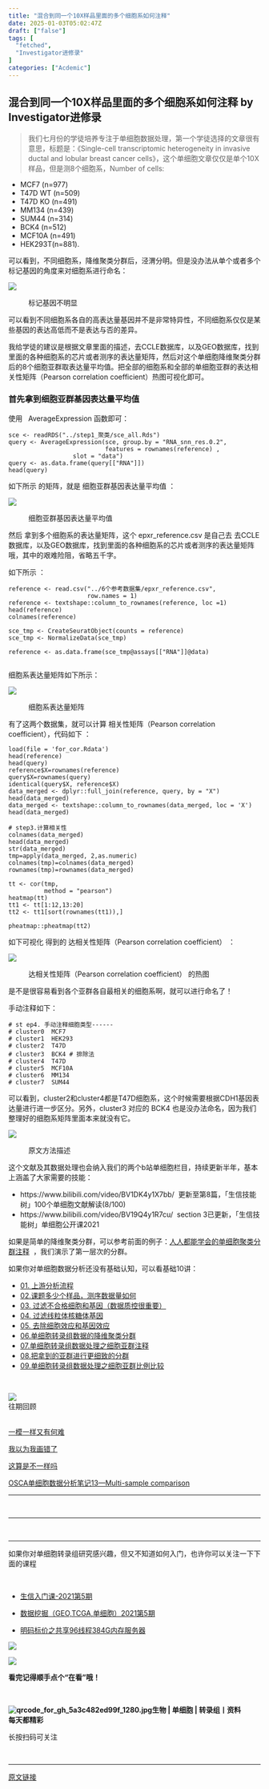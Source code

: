 ```yaml
---
title: "混合到同一个10X样品里面的多个细胞系如何注释"
date: 2025-01-03T05:02:47Z
draft: ["false"]
tags: [
  "fetched",
  "Investigator进修录"
]
categories: ["Acdemic"]
---
```

混合到同一个10X样品里面的多个细胞系如何注释 by Investigator进修录
------
<div><section data-tool="mdnice编辑器" data-website="https://www.mdnice.com"><blockquote data-tool="mdnice编辑器"><p>我们七月份的学徒培养专注于单细胞数据处理，第一个学徒选择的文章很有意思，标题是：《Single-cell transcriptomic heterogeneity in invasive ductal and lobular breast cancer cells》，这个单细胞文章仅仅是单个10X样品，但是测8个细胞系，Number of cells:</p></blockquote><ul data-tool="mdnice编辑器"><li><section>MCF7 (n=977)</section></li><li><section>T47D WT (n=509)</section></li><li><section>T47D KO (n=491)</section></li><li><section>MM134 (n=439)</section></li><li><section>SUM44 (n=314)</section></li><li><section>BCK4 (n=512)</section></li><li><section>MCF10A (n=491)</section></li><li><section>HEK293T(n=881).</section></li></ul><p data-tool="mdnice编辑器">可以看到，不同细胞系，降维聚类分群后，泾渭分明。但是没办法从单个或者多个标记基因的角度来对细胞系进行命名：</p><p><img data-galleryid="" data-ratio="0.3490740740740741" data-s="300,640" data-type="png" data-w="1080" data-src="https://mmbiz.qpic.cn/mmbiz_png/siaia0BDGJdjROYWIABTNdyPWlbULeTny59Xgf2AacdpMDMEBdIIqRKxhZr14NriaZcDMITxll2oIrJfic7rZ9vCfQ/640?wx_fmt=png" src="https://mmbiz.qpic.cn/mmbiz_png/siaia0BDGJdjROYWIABTNdyPWlbULeTny59Xgf2AacdpMDMEBdIIqRKxhZr14NriaZcDMITxll2oIrJfic7rZ9vCfQ/640?wx_fmt=png"></p><figure data-tool="mdnice编辑器"><figcaption>标记基因不明显</figcaption></figure><p data-tool="mdnice编辑器">可以看到不同细胞系各自的高表达量基因并不是非常特异性，不同细胞系仅仅是某些基因的表达高低而不是表达与否的差异。</p><p data-tool="mdnice编辑器">我给学徒的建议是根据文章里面的描述，去CCLE数据库，以及GEO数据库，找到里面的各种细胞系的芯片或者测序的表达量矩阵，然后对这个单细胞降维聚类分群后的8个细胞亚群取表达量平均值。把全部的细胞系和全部的单细胞亚群的表达相关性矩阵（Pearson correlation coefficient）热图可视化即可。</p><h3 data-tool="mdnice编辑器"><span></span>首先拿到细胞亚群基因表达量平均值<span></span></h3><p data-tool="mdnice编辑器">使用   AverageExpression 函数即可：</p><pre data-tool="mdnice编辑器"><span></span><code>sce &lt;- readRDS(<span>"../step1_聚类/sce_all.Rds"</span>)<br>query &lt;- AverageExpression(sce, group.by = <span>"RNA_snn_res.0.2"</span>, <br>                           features = rownames(reference) ,<br>                  slot = <span>"data"</span>)<br>query &lt;- as.data.frame(query[[<span>"RNA"</span>]])<br>head(query)<br></code></pre><p data-tool="mdnice编辑器">如下所示 的矩阵，就是 细胞亚群基因表达量平均值 ：</p><p><img data-galleryid="" data-ratio="0.31896551724137934" data-s="300,640" data-type="png" data-w="580" data-src="https://mmbiz.qpic.cn/mmbiz_png/siaia0BDGJdjROYWIABTNdyPWlbULeTny5Wfnv4SRUR2R6icq2WEqCueZN93XdW4dCsWVDH3SWVgZM2AQNaHkXCqA/640?wx_fmt=png" src="https://mmbiz.qpic.cn/mmbiz_png/siaia0BDGJdjROYWIABTNdyPWlbULeTny5Wfnv4SRUR2R6icq2WEqCueZN93XdW4dCsWVDH3SWVgZM2AQNaHkXCqA/640?wx_fmt=png"></p><figure data-tool="mdnice编辑器"><figcaption>细胞亚群基因表达量平均值</figcaption></figure><p data-tool="mdnice编辑器">然后 拿到多个细胞系的表达量矩阵，这个 epxr_reference.csv 是自己去 去CCLE数据库，以及GEO数据库，找到里面的各种细胞系的芯片或者测序的表达量矩阵哦，其中的艰难险阻，省略五千字。</p><p data-tool="mdnice编辑器">如下所示 ：</p><pre data-tool="mdnice编辑器"><span></span><code>reference &lt;- read.csv(<span>"../6个参考数据集/epxr_reference.csv"</span>,<br>                      row.names = <span>1</span>)<br>reference &lt;- textshape::column_to_rownames(reference, loc =<span>1</span>)  <br>head(reference)<br>colnames(reference)<br><br>sce_tmp &lt;- CreateSeuratObject(counts = reference)<br>sce_tmp &lt;- NormalizeData(sce_tmp)<br><br>reference &lt;- as.data.frame(sce_tmp@assays[[<span>"RNA"</span>]]@data)<br><br></code></pre><p data-tool="mdnice编辑器">细胞系表达量矩阵如下所示：</p><p><img data-galleryid="" data-ratio="0.2590448625180897" data-s="300,640" data-type="png" data-w="691" data-src="https://mmbiz.qpic.cn/mmbiz_png/siaia0BDGJdjROYWIABTNdyPWlbULeTny5sHNXddyd6rrv0icFZ5lIhoETnJQu6ynQQUYSTR80Q6QDQCbuhq8WXEw/640?wx_fmt=png" src="https://mmbiz.qpic.cn/mmbiz_png/siaia0BDGJdjROYWIABTNdyPWlbULeTny5sHNXddyd6rrv0icFZ5lIhoETnJQu6ynQQUYSTR80Q6QDQCbuhq8WXEw/640?wx_fmt=png"></p><figure data-tool="mdnice编辑器"><figcaption>细胞系表达量矩阵</figcaption></figure><p data-tool="mdnice编辑器">有了这两个数据集，就可以计算 相关性矩阵（Pearson correlation coefficient），代码如下 ：</p><pre data-tool="mdnice编辑器"><span></span><code>load(file = <span>'for_cor.Rdata'</span>)<br>head(reference)<br>head(query)<br>reference$X=rownames(reference)<br>query$X=rownames(query)<br>identical(query$X, reference$X)<br>data_merged &lt;- dplyr::full_join(reference, query, by = <span>"X"</span>)<br>head(data_merged)<br>data_merged &lt;- textshape::column_to_rownames(data_merged, loc = <span>'X'</span>)<br>head(data_merged)<br><br><span># step3.计算相关性</span><br>colnames(data_merged)<br>head(data_merged)<br>str(data_merged)<br>tmp=apply(data_merged, <span>2</span>,as.numeric)<br>colnames(tmp)=colnames(data_merged)<br>rownames(tmp)=rownames(data_merged)<br><br>tt &lt;- cor(tmp,<br>          method = <span>"pearson"</span>)<br>heatmap(tt)<br>tt1 &lt;- tt[<span>1</span>:<span>12</span>,<span>13</span>:<span>20</span>]<br>tt2 &lt;- tt1[sort(rownames(tt1)),]<br><br>pheatmap::pheatmap(tt2) <br></code></pre><p data-tool="mdnice编辑器">如下可视化 得到的 达相关性矩阵（Pearson correlation coefficient） ：</p><p><img data-galleryid="" data-ratio="1.0709939148073022" data-s="300,640" data-type="png" data-w="493" data-src="https://mmbiz.qpic.cn/mmbiz_png/siaia0BDGJdjROYWIABTNdyPWlbULeTny5Y2yOZdQJp6B3yRwkuAfibBzOGgvdo2rPNVIRticZGBNX8eUa4nBecA1A/640?wx_fmt=png" src="https://mmbiz.qpic.cn/mmbiz_png/siaia0BDGJdjROYWIABTNdyPWlbULeTny5Y2yOZdQJp6B3yRwkuAfibBzOGgvdo2rPNVIRticZGBNX8eUa4nBecA1A/640?wx_fmt=png"></p><figure data-tool="mdnice编辑器"><figcaption>达相关性矩阵（Pearson correlation coefficient） 的热图</figcaption></figure><p data-tool="mdnice编辑器">是不是很容易看到各个亚群各自最相关的细胞系啊，就可以进行命名了！</p><p data-tool="mdnice编辑器">手动注释如下：</p><pre data-tool="mdnice编辑器"><span></span><code><span># st ep4. 手动注释细胞类型------</span><br><span># cluster0  MCF7</span><br><span># cluster1  HEK293</span><br><span># cluster2  T47D</span><br><span># cluster3  BCK4 # 排除法</span><br><span># cluster4  T47D</span><br><span># cluster5  MCF10A</span><br><span># cluster6  MM134</span><br><span># cluster7  SUM44</span><br></code></pre><p data-tool="mdnice编辑器">可以看到，cluster2和cluster4都是T47D细胞系，这个时候需要根据CDH1基因表达量进行进一步区分。另外，cluster3 对应的 BCK4 也是没办法命名，因为我们整理好的细胞系矩阵里面本来就没有它。</p><p><img data-galleryid="" data-ratio="0.34074074074074073" data-s="300,640" data-type="png" data-w="1080" data-src="https://mmbiz.qpic.cn/mmbiz_png/siaia0BDGJdjROYWIABTNdyPWlbULeTny5t6C8qPltPelia2lSQnplev6zn90GCiaS7P6m8l1e6DcYichL8h5IicFAKw/640?wx_fmt=png" src="https://mmbiz.qpic.cn/mmbiz_png/siaia0BDGJdjROYWIABTNdyPWlbULeTny5t6C8qPltPelia2lSQnplev6zn90GCiaS7P6m8l1e6DcYichL8h5IicFAKw/640?wx_fmt=png"></p><figure data-tool="mdnice编辑器"><figcaption>原文方法描述</figcaption></figure><p data-tool="mdnice编辑器">这个文献及其数据处理也会纳入我们的两个b站单细胞栏目，持续更新半年，基本上涵盖了大家需要的技能：</p><ul data-tool="mdnice编辑器"><li><section>https://www.bilibili.com/video/BV1DK4y1X7bb/  更新至第8篇，「生信技能树」100个单细胞文献解读(8/100)</section></li><li><section>https://www.bilibili.com/video/BV19Q4y1R7cu/  section 3已更新，「生信技能树」单细胞公开课2021</section></li></ul><p data-tool="mdnice编辑器">如果是简单的降维聚类分群，可以参考前面的例子：<a href="https://mp.weixin.qq.com/s?__biz=MzAxMDkxODM1Ng==&amp;mid=2247497956&amp;idx=1&amp;sn=5d4deb7cf7b7848b3e2273cbd663bb6a&amp;scene=21#wechat_redirect" data-linktype="2">人人都能学会的单细胞聚类分群注释</a>  ，我们演示了第一层次的分群。</p><p data-tool="mdnice编辑器">如果你对单细胞数据分析还没有基础认知，可以看基础10讲：</p><ul data-tool="mdnice编辑器"><li><section><a href="https://mp.weixin.qq.com/s?__biz=MzI1Njk4ODE0MQ==&amp;mid=2247486076&amp;idx=1&amp;sn=52bb851d7dc23461233a2cf458736151&amp;scene=21#wechat_redirect" data-linktype="2">01. 上游分析流程</a></section></li><li><section><a href="https://mp.weixin.qq.com/s?__biz=MzI1Njk4ODE0MQ==&amp;mid=2247486082&amp;idx=1&amp;sn=03cadceffb2c14ba95d97fe5caf38d94&amp;scene=21#wechat_redirect" data-linktype="2">02.课题多少个样品，测序数据量如何</a></section></li><li><section><a href="https://mp.weixin.qq.com/s?__biz=MzI1Njk4ODE0MQ==&amp;mid=2247486088&amp;idx=1&amp;sn=3a115338ee4937d20caab78627237553&amp;scene=21#wechat_redirect" data-linktype="2">03. 过滤不合格细胞和基因（数据质控很重要）</a></section></li><li><section><a href="https://mp.weixin.qq.com/s?__biz=MzI1Njk4ODE0MQ==&amp;mid=2247486096&amp;idx=1&amp;sn=1a99c4c5800b7e0287db3e8ef369fab8&amp;scene=21#wechat_redirect" data-linktype="2">04. 过滤线粒体核糖体基因</a></section></li><li><section><a href="https://mp.weixin.qq.com/s?__biz=MzI1Njk4ODE0MQ==&amp;mid=2247486098&amp;idx=1&amp;sn=bf9a71df848d74fe665ce7d5e283d5ff&amp;scene=21#wechat_redirect" data-linktype="2">05. 去除细胞效应和基因效应</a></section></li><li><section><a href="https://mp.weixin.qq.com/s?__biz=MzI1Njk4ODE0MQ==&amp;mid=2247486260&amp;idx=1&amp;sn=c6abf658de73594d1d77d8e1ffa7d153&amp;scene=21#wechat_redirect" data-linktype="2">06.单细胞转录组数据的降维聚类分群</a></section></li><li><section><a href="https://mp.weixin.qq.com/s?__biz=MzI1Njk4ODE0MQ==&amp;mid=2247486271&amp;idx=1&amp;sn=638b434b6deee63206af1c0eeda175ab&amp;scene=21#wechat_redirect" data-linktype="2">07.单细胞转录组数据处理之细胞亚群注释</a></section></li><li><section><a href="https://mp.weixin.qq.com/s?__biz=MzI1Njk4ODE0MQ==&amp;mid=2247486278&amp;idx=1&amp;sn=91250ef733833ff00371818b215dc124&amp;scene=21#wechat_redirect" data-linktype="2">08.把拿到的亚群进行更细致的分群</a></section></li><li><section><a href="https://mp.weixin.qq.com/s?__biz=MzI1Njk4ODE0MQ==&amp;mid=2247486287&amp;idx=1&amp;sn=49627c638ff9c04418282c53518aa7c7&amp;scene=21#wechat_redirect" data-linktype="2">09.单细胞转录组数据处理之细胞亚群比例比较</a></section></li></ul></section><p><br></p><section data-style-type="5" data-tools="新媒体排版" data-id="2440476"><section><section><section><section><img data-ratio="0.9495798319327731" data-type="gif" data-w="119" data-width="100%" data-src="https://mmbiz.qpic.cn/mmbiz_gif/09gp6SvPE04j3m2v7Hr889icHUyibTOHs8YuUibicl7ibRD0ZwG5pDTjBluRreZvuib1o3BibvLkicYhnA4YW7dQsjn0cA/640?wx_fmt=gif" src="https://mmbiz.qpic.cn/mmbiz_gif/09gp6SvPE04j3m2v7Hr889icHUyibTOHs8YuUibicl7ibRD0ZwG5pDTjBluRreZvuib1o3BibvLkicYhnA4YW7dQsjn0cA/640?wx_fmt=gif"></section><section data-brushtype="text">往期回顾</section><section><br></section></section></section></section><section><section data-autoskip="1"><p><a target="_blank" href="http://mp.weixin.qq.com/s?__biz=MzI1Njk4ODE0MQ==&amp;mid=2247496689&amp;idx=1&amp;sn=c6a6daff2718aa80baca8831bdd1a5ed&amp;chksm=ea1cf573dd6b7c6518836ca55f3f90c50d8ae146a487eb2bbc652ea657bc5a9636db18499ef6&amp;scene=21#wechat_redirect" data-itemshowtype="0" tab="innerlink" data-linktype="2" hasload="1">一模一样又有何难</a><br></p><p><a target="_blank" href="http://mp.weixin.qq.com/s?__biz=MzI1Njk4ODE0MQ==&amp;mid=2247496689&amp;idx=2&amp;sn=4882b2d46803c6ca59bcdcfda12a811f&amp;chksm=ea1cf573dd6b7c65b9f6f075b998d24ca27f36af02fad5135af67726953ea6d3e2b8b7c140a0&amp;scene=21#wechat_redirect" data-itemshowtype="11" tab="innerlink" data-linktype="2" hasload="1">我以为我画错了</a><br></p><p><a target="_blank" href="http://mp.weixin.qq.com/s?__biz=MzI1Njk4ODE0MQ==&amp;mid=2247496670&amp;idx=1&amp;sn=db5008d2df90f6911fac44fc125dd829&amp;chksm=ea1cf55cdd6b7c4a65b199b7c5aadce66a30257e3a91823ecb077dc6508ffda9474651536342&amp;scene=21#wechat_redirect" data-itemshowtype="0" tab="innerlink" data-linktype="2" hasload="1">这算是不一样吗</a><br></p><p><a target="_blank" href="http://mp.weixin.qq.com/s?__biz=MzI1Njk4ODE0MQ==&amp;mid=2247496589&amp;idx=1&amp;sn=62661e8f6fe1f7ca77116170c367d710&amp;chksm=ea1cf50fdd6b7c19479c2853becde5b55b9887d8abe8c85dc879ad715bbbab2c72379563c4d4&amp;scene=21#wechat_redirect" data-itemshowtype="0" tab="innerlink" data-linktype="2" hasload="1">OSCA单细胞数据分析笔记13—Multi-sample comparison</a><br></p></section></section><hr><p><br></p></section><section data-style-type="5" data-tools="新媒体排版" data-id="2440475"><hr><p><br></p><hr><section><p>如果你对单细胞转录组研究感兴趣，但又不知道如何入门，也许你可以关注一下下面的课程<span></span></p><p><br></p><ul><li><p><a target="_blank" href="http://mp.weixin.qq.com/s?__biz=MzAxMDkxODM1Ng==&amp;mid=2247504010&amp;idx=2&amp;sn=0a82d588dce7e8a24340f5f35d90b372&amp;chksm=9b4b9031ac3c19278a0a7a888cf51ee1bdbaf6d4f3695df4f101731cfd2dc385259613b9a474&amp;scene=21#wechat_redirect" data-itemshowtype="0" tab="innerlink" data-linktype="2" hasload="1">生信入门课-2021第5期</a></p></li><li><p><a target="_blank" href="http://mp.weixin.qq.com/s?__biz=MzAxMDkxODM1Ng==&amp;mid=2247504010&amp;idx=1&amp;sn=3839c684dde6f75684cb116984291986&amp;chksm=9b4b9031ac3c19270220e8846f3cd13a159ff4abbcda4ef2dbb9f16c2f6b045723b21f5cc051&amp;scene=21#wechat_redirect" data-itemshowtype="0" tab="innerlink" data-linktype="2" hasload="1">数据挖掘（GEO,TCGA,单细胞）2021第5期</a></p></li><li><p><a target="_blank" href="http://mp.weixin.qq.com/s?__biz=MzAxMDkxODM1Ng==&amp;mid=2247501667&amp;idx=2&amp;sn=b05cb7181f632a557f0d78c6f31160d3&amp;chksm=9b4b87d8ac3c0ece42e259d2c39948dd6a1227b6c392213cb4564ae6a9926a6735f871da941b&amp;scene=21#wechat_redirect" data-itemshowtype="11" tab="innerlink" data-linktype="2" hasload="1">明码标价之共享96线程384G内存服务器</a></p></li></ul><p><img data-ratio="1" data-type="gif" data-w="240" data-src="https://mmbiz.qpic.cn/mmbiz_gif/4TKeL1ZejtlKxOib5kmKX6ic6eX0w0WK5jvhtz9yBRsO3OI4yr6S5iaLNM7AbAeuPDHXMvDdur2DRz9wyiax4lEviag/640?wx_fmt=gif" src="https://mmbiz.qpic.cn/mmbiz_gif/4TKeL1ZejtlKxOib5kmKX6ic6eX0w0WK5jvhtz9yBRsO3OI4yr6S5iaLNM7AbAeuPDHXMvDdur2DRz9wyiax4lEviag/640?wx_fmt=gif"><br></p><p><img data-ratio="0.05278592375366569" data-type="jpeg" data-w="341" data-src="https://mmbiz.qpic.cn/mmbiz/4TKeL1Zejtlq03ZOSZiaTlic1MxgdKiaxTbOZ7ZSe0Xx1Ca8xF3L6Nyj1FYUajtYrSmRIHyZVSsAve0EAvEicZONpg/640?wx_fmt=jpeg" src="https://mmbiz.qpic.cn/mmbiz/4TKeL1Zejtlq03ZOSZiaTlic1MxgdKiaxTbOZ7ZSe0Xx1Ca8xF3L6Nyj1FYUajtYrSmRIHyZVSsAve0EAvEicZONpg/640?wx_fmt=jpeg"></p><p><strong><span>看完记得顺手点个</span></strong><span><strong><span>“在看”</span></strong></span><strong><span>哦！</span></strong></p></section><section><section data-tools="135编辑器" data-id="93668"><section><section data-width="95%"><section><section data-width="61.8%"><section><section><section><p><br></p><span><strong data-burshtype="text"><img data-copyright="0" data-cropselx1="0" data-cropselx2="109" data-cropsely1="0" data-cropsely2="109" data-ratio="1" data-type="jpeg" data-w="258" title="qrcode_for_gh_5a3c482ed99f_1280.jpg" data-src="https://mmbiz.qpic.cn/mmbiz/siaia0BDGJdjRMGrkqo64BGKecYk4akuHpGHVQs7FeOpY7eWbIPGC1tRw5Tw0oEPmx053mR9FTVerWvhuZchIpZw/640?wx_fmt=jpeg" src="https://mmbiz.qpic.cn/mmbiz/siaia0BDGJdjRMGrkqo64BGKecYk4akuHpGHVQs7FeOpY7eWbIPGC1tRw5Tw0oEPmx053mR9FTVerWvhuZchIpZw/640?wx_fmt=jpeg"><strong data-burshtype="text">生物</strong><strong data-burshtype="text"> | 单细胞 | 转录组丨资料</strong></strong></span></section><section><span><strong data-burshtype="text">每天都精彩</strong></span></section></section></section><section><section><section><section><p><span>长按扫码可关注</span></p></section></section></section></section></section></section></section></section></section></section></section><p><br></p><p><mp-style-type data-value="10000"></mp-style-type></p></div>  
<hr>
<a href="https://mp.weixin.qq.com/s/z8Qlws5iU5ooyHFm-AjefQ",target="_blank" rel="noopener noreferrer">原文链接</a>
